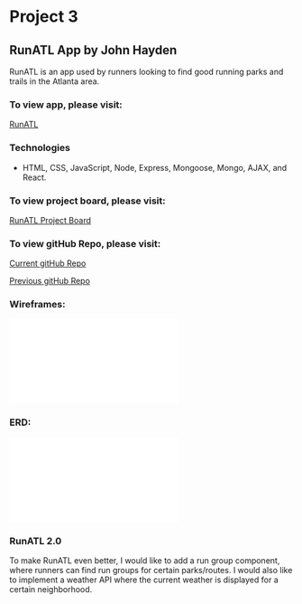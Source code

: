 # Project 3
## RunATL App by John Hayden

RunATL is an app used by runners looking to find good running parks and trails in the Atlanta area.

### To view app, please visit:
[RunATL](https://morning-island-53325.herokuapp.com/)

### Technologies
- HTML, CSS, JavaScript, Node, Express, Mongoose, Mongo, AJAX, and React.

### To view project board, please visit:
[RunATL Project Board](https://trello.com/b/B2kGm9rO/runatl)

### To view gitHub Repo, please visit:
[Current gitHub Repo](https://github.com/jthayden/RunATL-app2)

[Previous gitHub Repo](https://github.com/jthayden/RunATL-App)

### Wireframes:
![RunATL](/public/images/RunATL.pdf)


### ERD:
![RunATL](/public/images/RunatlERD.pdf)

### RunATL 2.0
To make RunATL even better, I would like to add a run group component, where runners can find run groups for certain parks/routes. I would also like to implement a weather API where the current weather is displayed for a certain neighborhood.